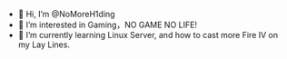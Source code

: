 - 👋 Hi, I’m @NoMoreH1ding
- 👀 I’m interested in Gaming，NO GAME NO LIFE!
- 🌱 I’m currently learning Linux Server, and how to cast more Fire IV on my Lay Lines.

<!---
NoMoreH1ding/NoMoreH1ding is a ✨ special ✨ repository because its `README.md` (this file) appears on your GitHub profile.
You can click the Preview link to take a look at your changes.
--->
